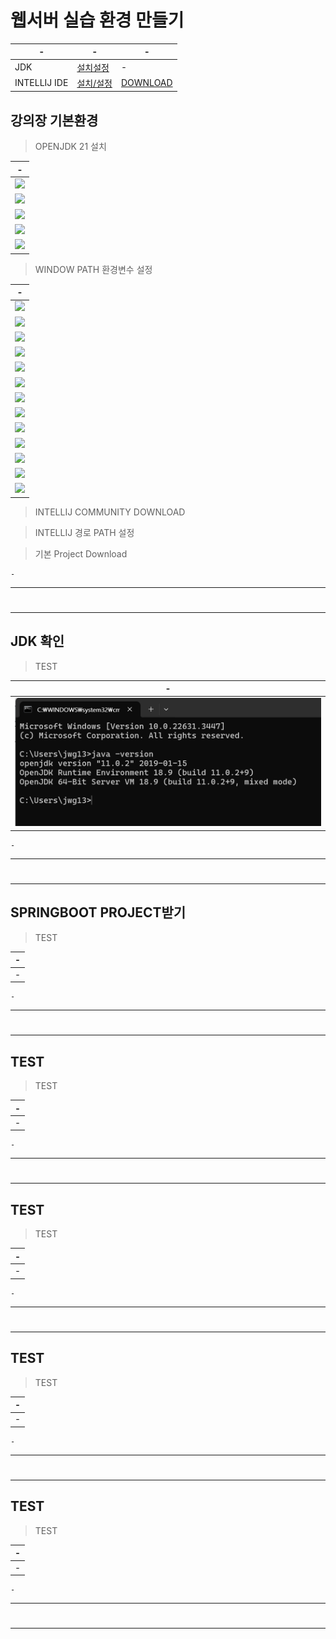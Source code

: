 # 웹서버 실습 환경 만들기

|-|-|-|
|-|-|-|
|JDK|[설치설정](https://jdk.java.net/archive/)|-|
|INTELLIJ IDE|[설치/설정](https://m.blog.naver.com/djusti/223143383341)|[DOWNLOAD](https://www.jetbrains.com/ko-kr/idea/download/?section=windows)|


강의장 기본환경
---
> OPENJDK 21 설치 <br>

|-|
|-|
|<img src="./IMG/01/1.png" />|
|<img src="./IMG/01/2.png" />|
|<img src="./IMG/01/3.png" />|
|<img src="./IMG/01/4.png" />|
|<img src="./IMG/01/5.png" />|

> WINDOW PATH 환경변수 설정 <br>

|-|
|-|
|<img src="./IMG/02/1.png" />|
|<img src="./IMG/02/2.png" />|
|<img src="./IMG/02/3.png" />|
|<img src="./IMG/02/4.png" />|
|<img src="./IMG/02/5.png" />|
|<img src="./IMG/02/6.png" />|
|<img src="./IMG/02/7.png" />|
|<img src="./IMG/02/8.png" />|
|<img src="./IMG/02/9.png" />|
|<img src="./IMG/02/10.png" />|
|<img src="./IMG/02/11.png" />|
|<img src="./IMG/02/12.png" />|
|<img src="./IMG/02/13.png" />|




> INTELLIJ COMMUNITY DOWNLOAD <br>

> INTELLIJ 경로 PATH 설정 <br>

> 기본 Project Download <br>

```
-
```

---
#
---

JDK 확인 
---
> TEST <br>

|-|
|-|
|<img src="IMG/1.png" />|

```
-
```

---
#
---

SPRINGBOOT PROJECT받기 
---
> TEST <br>

|-|
|-|
|-|

```
-
```

---
#
---

TEST
---
> TEST <br>

|-|
|-|
|-|

```
-
```

---
#
---

TEST
---
> TEST <br>

|-|
|-|
|-|

```
-
```

---
#
---

TEST
---
> TEST <br>

|-|
|-|
|-|

```
-
```

---
#
---

TEST
---
> TEST <br>

|-|
|-|
|-|

```
-
```

---
#
---
